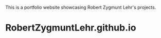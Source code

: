 This is a portfolio website showcasing Robert Zygmunt Lehr's projects.
# RobertZygmuntLehr.github.io
